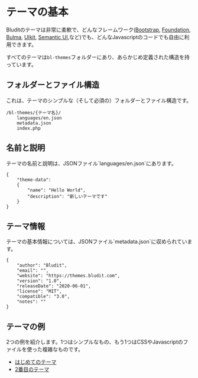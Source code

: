 # テーマの基本
<!-- position: 1 -->

Bluditのテーマは非常に柔軟で、どんなフレームワーク([Bootstrap](http://getbootstrap.com/), [Foundation](https://foundation.zurb.com/), [Bulma](https://bulma.io), [UIkit](https://getuikit.com/), [Semantic UI](https://semantic-ui.com),など)でも、どんなJavascriptのコードでも自由に利用できます。

すべてのテーマは`bl-themes`フォルダーにあり、あらかじめ定義された構造を持っています。

<h2 id="structure">フォルダーとファイル構造</h2>
これは、テーマのシンプルな（そして必須の）フォルダーとファイル構造です。

```
/bl-themes/{テーマ名}/
	languages/en.json
	metadata.json
	index.php
```

<h2 id="name-description">名前と説明</h2>
テーマの名前と説明は、JSONファイル`languages/en.json`にあります。

```
{
	"theme-data":
	{
		"name": "Hello World",
		"description": "新しいテーマです"
	}
}
```

<h2 id="information">テーマ情報</h2>
テーマの基本情報については、JSONファイル`metadata.json`に収められています。

```
{
	"author": "Bludit",
	"email": "",
	"website": "https://themes.bludit.com",
	"version": "1.0",
	"releaseDate": "2020-06-01",
	"license": "MIT",
	"compatible": "3.0",
	"notes": ""
}
```

<h2 id="examples">テーマの例</h2>
2つの例を紹介します。1つはシンプルなもの、もう1つはCSSやJavascriptのファイルを使った複雑なものです。

- [はじめてのテーマ](../../themes/example-my-first-theme)
- [2番目のテーマ](../../themes/example-my-second-theme)
